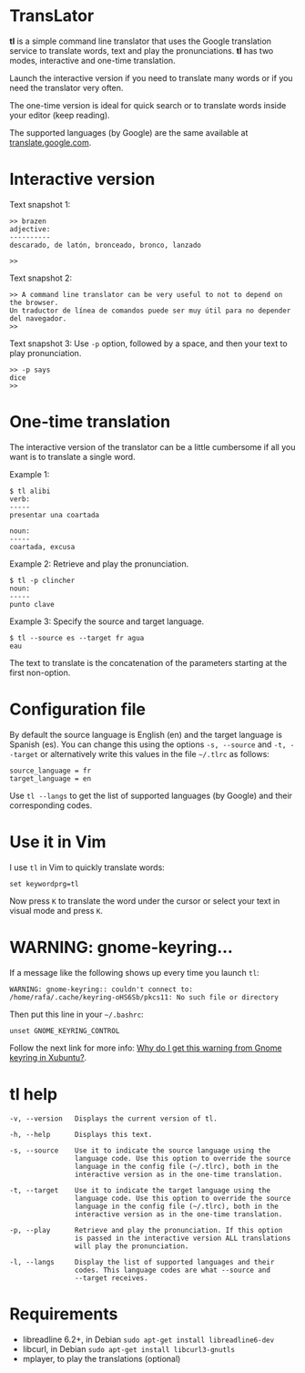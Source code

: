 TransLator
==========
**tl** is a simple command line translator that uses the Google translation
service to translate words, text and play the pronunciations. **tl** has two
modes, interactive and one-time translation.

Launch the interactive version if you need to translate many words or if you need the translator very often.

The one-time version is ideal for quick search or to translate words inside your editor (keep reading).

The supported languages (by Google) are the same available at [translate.google.com](https://translate.google.com/).

Interactive version
===================
Text snapshot 1:

    >> brazen
    adjective:
    ----------
    descarado, de latón, bronceado, bronco, lanzado

    >> 

Text snapshot 2:

    >> A command line translator can be very useful to not to depend on the browser.
    Un traductor de línea de comandos puede ser muy útil para no depender del navegador.
    >> 

Text snapshot 3: Use `-p` option, followed by a space, and then your text to play pronunciation.

    >> -p says
    dice
    >> 

One-time translation
=======================
The interactive version of the translator can be a little cumbersome if all you
want is to translate a single word.

Example 1:

    $ tl alibi
    verb:
    -----
    presentar una coartada

    noun:
    -----
    coartada, excusa


Example 2: Retrieve and play the pronunciation.

    $ tl -p clincher
    noun:
    -----
    punto clave


Example 3: Specify the source and target language.

    $ tl --source es --target fr agua
    eau
 

The text to translate is the concatenation of the parameters starting at the first non-option.

Configuration file
==================
By default the source language is English (en) and the target language is
Spanish (es). You can change this using the options `-s, --source` and `-t,
--target` or alternatively write this values in the file `~/.tlrc` as follows:

    source_language = fr
    target_language = en

Use `tl --langs` to get the list of supported languages (by Google) and their corresponding codes.

Use it in Vim
=============
I use `tl` in Vim to quickly translate words:

    set keywordprg=tl

Now press `K` to translate the word under the cursor or select your text in visual mode and press `K`.

WARNING: gnome-keyring...
=========================
If a message like the following shows up every time you launch `tl`:

    WARNING: gnome-keyring:: couldn't connect to: /home/rafa/.cache/keyring-oHS6Sb/pkcs11: No such file or directory

Then put this line in your `~/.bashrc`:

    unset GNOME_KEYRING_CONTROL

Follow the next link for more info: [Why do I get this warning from Gnome keyring in Xubuntu?](http://askubuntu.com/questions/243210/why-do-i-get-this-warning-from-gnome-keyring-in-xubuntu).

tl help
=======

    -v, --version   Displays the current version of tl.

    -h, --help      Displays this text.

    -s, --source    Use it to indicate the source language using the
                    language code. Use this option to override the source
                    language in the config file (~/.tlrc), both in the
                    interactive version as in the one-time translation.

    -t, --target    Use it to indicate the target language using the
                    language code. Use this option to override the source
                    language in the config file (~/.tlrc), both in the
                    interactive version as in the one-time translation.

    -p, --play      Retrieve and play the pronunciation. If this option
                    is passed in the interactive version ALL translations
                    will play the pronunciation.

    -l, --langs     Display the list of supported languages and their
                    codes. This language codes are what --source and
                    --target receives.


Requirements
============
- libreadline 6.2+, in Debian ``sudo apt-get install libreadline6-dev``
- libcurl, in Debian ``sudo apt-get install libcurl3-gnutls``
- mplayer, to play the translations (optional)
